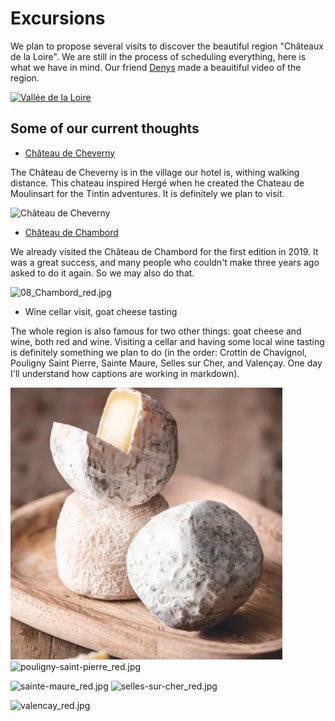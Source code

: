 # Excursions

<!-- MACRO{snippet|debug=false|ignoreDownloadError=false|verbatim=false|file=src/site/resources/fragments/breadcrum.snippet.html} -->

We plan to propose several visits to discover the beautiful region "Châteaux de la Loire". We are still in the process of scheduling everything, here is what we have in mind. Our friend [Denys](https://twitter.com/denis_makogon) made a beauitiful video of the region. 

[![Vallée de la Loire](http://img.youtube.com/vi/jaWm4KKo8Sg/hqdefault.jpg)](https://youtu.be/jaWm4KKo8Sg)

## Some of our current thoughts

* [Château de Cheverny](https://www.chateau-cheverny.fr/)

The Château de Cheverny is in the village our hotel is, withing walking distance. This chateau inspired Hergé when he created the Chateau de Moulinsart for the Tintin adventures. It is definitely we plan to visit.  

![Château de Cheverny](images/07_Cheverny_red.jpg)

* [Château de Chambord](https://en.wikipedia.org/wiki/Ch%C3%A2teau_de_Chambord)

We already visited the Château de Chambord for the first edition in 2019. It was a great success, and many people who couldn't make three years ago asked to do it again. So we may also do that.  

![08_Chambord_red.jpg](images/08_Chambord_red.jpg)

* Wine cellar visit, goat cheese tasting

The whole region is also famous for two other things: goat cheese and wine, both red and wine. Visiting a cellar and having some local wine tasting is definitely something we plan to do (in the order: Crottin de Chavignol, Pouligny Saint Pierre, Sainte Maure, Selles sur Cher, and Valençay. One day I'll understand how captions are working in markdown). 

![crottin-de-chavignol_red.jpg](images/crottin-de-chavignol_red.jpg) ![pouligny-saint-pierre_red.jpg](images/pouligny-saint-pierre_red.jpg)

![sainte-maure_red.jpg](images/sainte-maure_red.jpg) ![selles-sur-cher_red.jpg](images/selles-sur-cher_red.jpg)

![valencay_red.jpg](images/valencay_red.jpg)